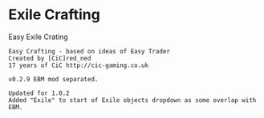 # Exile Crafting
Easy Exile Crating 

	Easy Crafting - based on ideas of Easy Trader
	Created by [CiC]red_ned  
	17 years of CiC http://cic-gaming.co.uk

	v0.2.9 EBM mod separated.

	Updated for 1.0.2
	Added "Exile" to start of Exile objects dropdown as some overlap with EBM.
